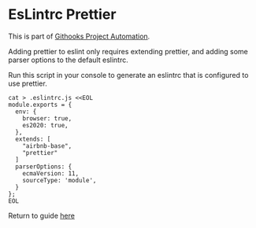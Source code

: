 # EsLintrc Prettier

This is part of [Githooks Project Automation](./../../../githooks-project-automation.md).

Adding prettier to eslint only requires extending prettier, and adding some parser options to the default eslintrc.

Run this script in your console to generate an eslintrc that is configured to use prettier.

```
cat > .eslintrc.js <<EOL
module.exports = {
  env: {
    browser: true,
    es2020: true,
  },
  extends: [
    "airbnb-base",
    "prettier"
  ]
  parserOptions: {
    ecmaVersion: 11,
    sourceType: 'module',
  }
};
EOL
```

Return to guide [here](./../../detailed-walkthrough.md#prettier)

